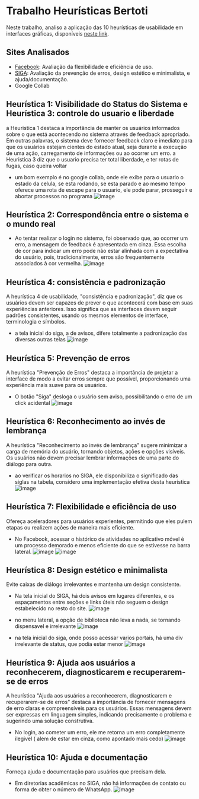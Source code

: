 # Trabalho Heurísticas Bertoti

Neste trabalho, analiso a aplicação das 10 heurísticas de usabilidade em interfaces gráficas, disponíveis [neste link](https://www.nngroup.com/articles/ten-usability-heuristics/).

## Sites Analisados
- [Facebook](https://www.facebook.com): Avaliação da flexibilidade e eficiência de uso.
- [SIGA](https://siga.cps.sp.gov.br): Avaliação da prevenção de erros, design estético e minimalista, e ajuda/documentação.
- Google Collab

## Heurística 1: Visibilidade do Status do Sistema e Heurística 3: controle do usuario e liberdade

a Heuristica 1 destaca a importância de manter os usuários informados sobre o que está acontecendo no sistema através de feedback apropriado. Em outras palavras, o sistema deve fornecer feedback claro e imediato para que os usuários estejam cientes do estado atual, seja durante a execução de uma ação, carregamento de informações ou ao ocorrer um erro.
a Heuristica 3 diz que o usuario precisa ter total liberdade, e ter rotas de fugas, caso queira voltar


- um bom exemplo é no google collab, onde ele exibe para o usuario o estado da celula, se esta rodando, se esta parado e ao mesmo tempo oferece uma rota de escape para o usuario, ele pode parar, prosseguir e abortar processos no programa
![image](https://github.com/gustavohpereira/bertoti/assets/108089562/dd047b56-0304-4823-8d2b-1929c8edcd7a) 


## Heurística 2: Correspondência entre o sistema e o mundo real

   - Ao tentar realizar o login no sistema, foi observado que, ao ocorrer um erro, a mensagem de feedback é apresentada em cinza. Essa escolha de cor para indicar um erro pode não estar alinhada com a expectativa do usuário, pois, tradicionalmente, erros são frequentemente associados à cor vermelha.
     ![image](https://github.com/gustavohpereira/bertoti/assets/108089562/e4ccef54-c552-438f-8294-2595acd5174e)
 
 ## Heurística 4: consistência e padronização  

 A heurística 4 de usabilidade, "consistência e padronização", diz que os usuários devem ser capazes de prever o que acontecerá com base em suas experiências anteriores. Isso significa que as interfaces devem seguir padrões consistentes, usando os mesmos elementos de interface, terminologia e símbolos.
- a tela inicial do siga, a de avisos, difere totalmente a padronização das diversas outras telas
![image](https://github.com/gustavohpereira/bertoti/assets/108089562/acdc134d-9adb-4d6a-96b1-619695d46c00)


## Heurística 5: Prevenção de erros
A heurística "Prevenção de Erros" destaca a importância de projetar a interface de modo a evitar erros sempre que possível, proporcionando uma experiência mais suave para os usuários.

  - O botão "Siga" desloga o usuário sem aviso, possibilitando o erro de um click acidental
    ![image](https://github.com/gustavohpereira/bertoti/assets/108089562/ca676ca4-c9e9-4ecd-b959-83f838fe7c20)

    
## Heurística 6: Reconhecimento ao invés de lembrança
A heurística "Reconhecimento ao invés de lembrança" sugere minimizar a carga de memória do usuário, tornando objetos, ações e opções visíveis. Os usuários não devem precisar lembrar informações de uma parte do diálogo para outra.


  - ao verificar os horarios no SIGA, ele disponibiliza o significado das siglas na tabela, considero uma implementação efetiva desta heuristica
  ![image](https://github.com/gustavohpereira/bertoti/assets/108089562/4d55be25-b5db-41ad-aba8-674b8b72ba48)



## Heurística 7: Flexibilidade e eficiência de uso
Ofereça aceleradores para usuários experientes, permitindo que eles pulem etapas ou realizem ações de maneira mais eficiente.


  - No Facebook, acessar o histórico de atividades no aplicativo móvel é um processo demorado e menos eficiente do que se estivesse na barra lateral.
    ![image](https://github.com/gustavohpereira/bertoti/assets/108089562/189a8e93-e011-4f54-b55d-d596d5be697e)
    ![image](https://github.com/gustavohpereira/bertoti/assets/108089562/1b728e31-a1d1-4f4a-aede-46a8682a6118)



## Heurística 8: Design estético e minimalista
Evite caixas de diálogo irrelevantes e mantenha um design consistente.


  - Na tela inicial do SIGA, há dois avisos em lugares diferentes, e os espaçamentos entre seções e links úteis não seguem o design estabelecido no resto do site.
    ![image](https://github.com/gustavohpereira/bertoti/assets/108089562/133f27b0-1093-43c7-8645-c202cd55f5ff)

  - no menu lateral, a opção de biblioteca não leva a nada, se tornando dispensavel e irrelevante
  ![image](https://github.com/gustavohpereira/bertoti/assets/108089562/8f8b466e-faa5-41f3-80d5-53f2ea0b0823)

  - na tela inicial do siga, onde posso acessar varios portais, há uma div irrelevante de status, que podia estar menor
  ![image](https://github.com/gustavohpereira/bertoti/assets/108089562/25a54c7a-a4e5-4ffa-9acd-a6826af8f2fb)






## Heurística 9: Ajuda aos usuários a reconhecerem, diagnosticarem e recuperarem-se de erros
A heurística "Ajuda aos usuários a reconhecerem, diagnosticarem e recuperarem-se de erros" destaca a importância de fornecer mensagens de erro claras e compreensíveis para os usuários. Essas mensagens devem ser expressas em linguagem simples, indicando precisamente o problema e sugerindo uma solução construtiva.


  - No login, ao cometer um erro, ele me retorna um erro completamente ilegivel ( alem de estar em cinza, como apontado mais cedo)
  ![image](https://github.com/gustavohpereira/bertoti/assets/108089562/504fb330-ed52-4945-85d2-b430c50480c6)


## Heurística 10: Ajuda e documentação
Forneça ajuda e documentação para usuários que precisam dela.


  - Em diretorias acadêmicas no SIGA, não há informações de contato ou forma de obter o número de WhatsApp.
    ![image](https://github.com/gustavohpereira/bertoti/assets/108089562/0ec47fff-3b9b-48af-86e1-66e8878b7f4b)

